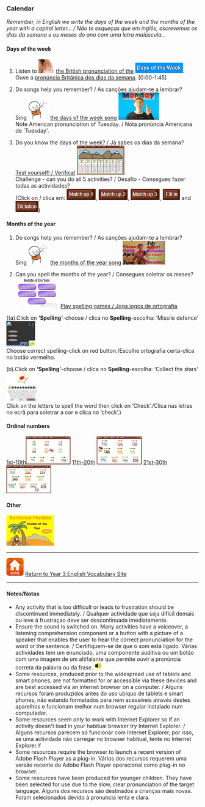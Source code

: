 ### Calendar

*Remember, in English we write the days of the week and the months of the year with a capital letter... / Não te esqueças que em inglês, escrevemos os dias da semana e os meses do ano com uma letra maiúscula...*

#### Days of the week

1. Listen to ![listen](/images/listen.png) [the British pronunciation of the](https://www.youtube.com/watch?v=onHPejy0If4) [![dauk](/images/dauk.PNG)](https://www.youtube.com/watch?v=onHPejy0If4).  
Ouve a [pronúncia Británica dos dias da semana](https://www.youtube.com/watch?v=onHPejy0If4). [0:00-1:45]

2. Do songs help you remember? / As canções ajudam-te a lembrar?  
Sing ![sing](/images/sing.png) [the days of the week song](https://www.youtube.com/watch?v=36n93jvjkDs) [![days](/images/days.PNG)](https://www.youtube.com/watch?v=36n93jvjkDs)  
Note American pronunciation of Tuesday. / Nota pronúncia Americana de 'Tuesday'.

2. Do you know the days of the week?  / Já sabes os dias da semana?  
[Test yourself! / Verifica!](http://www.learningchocolate.com/content/days) [![lcda](/images/lcda.png)](http://www.learningchocolate.com/content/days)  
Challenge - can you do all 5 activities? / Desafio - Consegues fazer todas as actividades?  
(Click on / clica em: ![lcmu1](/images/lcmu1.PNG), ![lcmu2](/images/lcmu2.PNG), ![lcmu3](/images/lcmu3.PNG), ![lcfi](/images/lcfi.PNG) and ![lcdi](/images/lcdi.PNG))

#### Months of the year

1. Do songs help you remember? / As canções ajudam-te a lembrar?  
Sing ![sing](/images/sing.png) [the months of the year song](https://www.youtube.com/watch?v=v608v42dKeI) [![mnth](/images/mnth.PNG)](https://www.youtube.com/watch?v=v608v42dKeI) 

2. Can you spell the months of the year? / Consegues soletrar os meses?  
[![mesm](/images/mesm.PNG)](http://www.mes-games.com/months.php) [Play spelling games / Joga jogos de ortografia](http://www.mes-games.com/months.php)

((a).Click on **‘Spelling’**-choose / clica no **Spelling**-escolha: ‘Missile defence’ ![mdef](/images/mdef.PNG)  
Choose correct spelling-click on red button./Escolhe ortografia certa-clica no botão vermelho.  

(b).Click on **‘Spelling’**-choose / clica no **Spelling**-escolha: ‘Collect the stars’ ![star](/images/star.PNG)  
Click on the letters to spell the word then click on ‘Check’./Clica nas letras no ecrã para soletrar a cor e clica no ‘check’.)

#### Ordinal numbers

[1st-10th](http://www.learningchocolate.com/content/ordinal-numbers-1)[![lcor1](/images/lcor1.PNG)](http://www.learningchocolate.com/content/ordinal-numbers-1) [11th-20th](http://www.learningchocolate.com/content/ordinal-numbers-2) [![lcor2](/images/lcor2.PNG)](http://www.learningchocolate.com/content/ordinal-numbers-2) [21st-30th](http://www.learningchocolate.com/content/ordinal-numbers-3) [![lcor3](/images/lcor3.PNG)](http://www.learningchocolate.com/content/ordinal-numbers-3)
 
#### Other

[![smmn](/images/smmn.PNG)](https://www.eslgamesplus.com/months-and-ordinal-numbers-esl-vocabulary-game-activity-online/)

***
[![home](/images/home.PNG)](https://tangerina-pt.github.io/English/Year3_vocab) [Return to Year 3 English Vocabulary Site](https://tangerina-pt.github.io/English/Year3_vocab)

***
#### Notes/Notas
* Any activity that is too difficult or leads to frustration should be discontinued immediately. / Qualquer actividade que seja difícil demais ou leve à frustraçao deve ser descontinuada imediatamente.
* Ensure the sound is switched on. Many activities have a voiceover, a listening comprehension component or a button with a picture of a speaker that enables the user to hear the correct pronunciation for the word or the sentence. / Certifiquem-se de que o som está ligado. Várias actividades tem um enunciado, uma componente auditiva ou um botão com uma imagem de um altifalante que permite ouvir a pronúncia correta da palavra ou da frase. ![spkr2](/images/spkr2.PNG)
* Some resources, produced prior to the widespread use of tablets and smart phones, are not formatted for or accessible via these devices and are best accessed via an internet browser on a computer. / Alguns recursos foram produzidos antes do uso ubíquo de tablets e smart phones, não estando formatados para nem acessíveis através destes aparelhos e funcionam melhor num browser regular instalado num computador.
* Some resources seem only to work with Internet Explorer so if an activity doesn't load in your habitual browser try Internet Explorer. / Alguns recursos parecem só funcionar com Internet Explorer, por isso, se uma actividade não carregar no browser habitual, tente no Internet Explorer.if
* Some resources require the browser to launch a recent version of Adobe Flash Player as a plug-in. Vários dos recursos requerem uma versão recente de Adobe Flash Player operacional como plug-in no browser.
* Some resources have been produced for younger children. They have been selected for use due to the slow, clear pronunciation of the target language. Alguns dos recursos são destinados a crianças mais novas. Foram selecionados devido à pronuncia lenta e clara.
